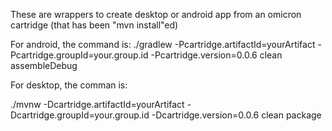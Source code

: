 These are wrappers to create desktop or android app from an omicron cartridge (that has been "mvn install"ed)

For android, the command is:
./gradlew -Pcartridge.artifactId=yourArtifact -Pcartridge.groupId=your.group.id -Pcartridge.version=0.0.6 clean assembleDebug

For desktop, the comman is:

./mvnw -Dcartridge.artifactId=yourArtifact -Dcartridge.groupId=your.group.id -Dcartridge.version=0.0.6 clean package